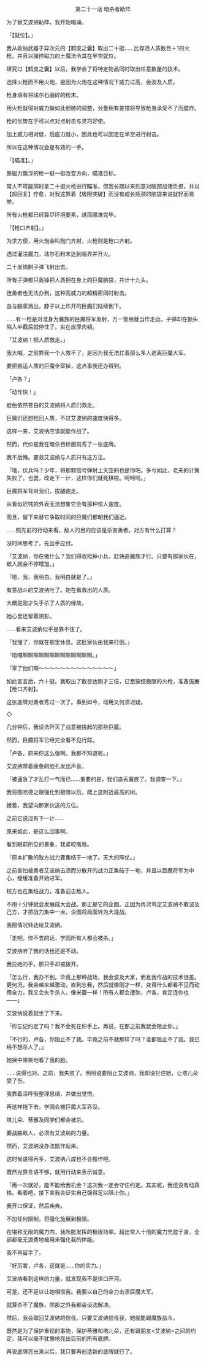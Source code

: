 <p align="center">第二十一话 暗杀者助阵</p>

为了替艾波纳助阵，我开始唱诵。

「【就位】。」

我从收纳武器于异次元的【鹤皮之囊】取出二十挺……比存活人质数目＋1的火枪，并且以操控磁力的土魔法令其在半空就位。

研究过【鹤皮之囊】以后，我学会了将特定物品同时取出任意数量的技术。

选择火枪而不用火炮，是因为火炮在这种情况下威力过高，会波及人质。

枪身填有将珐尔石磨碎的粉末。

用火枪就得对威力做如此细微的调整，分量稍有差错将导致枪身承受不了而膛炸。

枪的优势在于可以点对点射击与灵巧好使。

加上威力相对低，后座力就小，因此也可以固定在半空进行射击。

所以在这种情况会是有效的一手。

「【瞄准】。」

靠磁力飘浮的枪一挺一挺改变方向，瞄准目标。

常人不可能同时拿二十挺火枪进行瞄准，但我长期以来刻意对脑部加诸负担，并以【超回复】疗愈，对我这靠着【极限突破】而没有成长瓶颈的脑袋来说就轻而易举。

所有火枪都已经算尽环境要素，进而瞄准完毕。

「【枪口齐射<Fullfire>】。」

为求方便，用火炮会叫炮门齐射，火枪则是枪口齐射。

透过灌注魔力，珐尔石粉末达到临界并开火。

二十发钨制子弹飞射出去。

所有子弹都只轰掉把人质捆在身上的巨魔脑袋，共计十九头。

连勇者也无法办到，这种高威力的超精密同时射击。

血与脑浆溅出，脖子以上炸开的巨魔们陆续倒下。

……有一枪是对准身为魔族的巨魔将军发射，万一管用就当作走运，子弹却在额头陷入半截后就停住了。实在皮厚肉韧。

「艾波纳！把人质救走。」

我大喊。之前靠我一个人救不了，是因为我无法扛着那么多人逃离巨魔大军。

要把搬运人质的巨魔全宰掉，这点事我还办得到。

「卢各？」

「动作快！」

脸色依然苍白的艾波纳将人质们救走。

巨魔们还想抢回人质，不过艾波纳的速度快得多。

这样一来，艾波纳应该就能作战了。

然而，代价是我在暗杀目标面前秀了一张底牌。

我不后悔。要救艾波纳与人质只有这方法。

「哦，伏兵吗？少年，将那颗信号弹射上天空的也是你吧。多亏如此，老夫的计策失败了。也罢，改走下一计，这样你们就死棋啦。呵呵呵。」

巨魔将军背对我们，拔腿跑走。

从看似迟钝的外表无法想象它会有那种惊人速度。

而且，留下来替它争取时间的巨魔们都朝我们逼近。

……照先前的行动来看，敌人的目的应该是杀害勇者。对方有什么打算？

没时间思考了，先出手应付。

「艾波纳，你在做什么？我们得收拾掉小兵，赶快追魔族才行。只要有那家伙在，敌人就会不停增加。」

「嗯，我、我明白。我明白就是了。」

有意战斗的艾波纳吐了。她在看救出的人质。

大概是刚才失手杀了人质的缘故。

她心里还留着阴影。

……看来艾波纳似乎是靠不住了。

「我懂了，你就在那里休息。这批家伙由我来打倒。」

「唔嘎啊啊啊啊啊啊啊啊啊啊啊啊啊。」

「宰了他们啊～～～～～～～～～～～～～～」

如此宣言后，六十挺。我取出了数目达刚才三倍，已至操控极限的火枪，准备施展【枪口齐射】。

这张底牌对勇者秀过一次了。事到如今，动用又何须迟疑。

◇

几分钟后，我设法歼灭了战意被挑起的那些巨魔。

然而，巨魔将军已经完全看不见行踪。

「卢各，原来你这么强啊。我都不知道呢。」

艾波纳带着疲惫的脸孔发出声音。

「被逼急了才乱打一气而已……重要的是，我们追丢魔族了。我调查一下。」

我将图哈德之眼强化到极限以后，爬上这附近最高的树。

接着，我望向那家伙逃的方位。

之前它说过有下一计……

原来如此，是这么回事啊。

看到眼前所见的景象，我紧咬嘴唇。

「原本扩散的敌方战力要集结于一地了。天大的阵仗。」

之前害怕被勇者艾波纳击溃而分散开的战力正集结于一地，并且以巨魔将军为中心，缓缓准备开始进军。

校方也在集结战力，准备迎击敌人。

不用十分钟就会发展成大会战。那正是它的企图。正因为再次笃定艾波纳不敢波及己方，才把战力集中一点，企图将局面转为大混战。

我把情况转达给艾波纳。

「走吧。你不去的话，学园所有人都会被杀。」

艾波纳听了我的话也还是不动。

我拉她的手，那只手却被拨开。

「怎么行，我办不到。毕竟上那种战场，我会波及大家，而且我作战的技术很差。更何况，我会越来越激动，直到忘我，然后就像刚才一样，变得什么都看不见而动用全力，我又会失手杀人。像米蕾一样！所有人都会遭殃，卢各，肯定连你也——」

艾波纳说着就坐了下来。

「你忘记约定了吗？我不会死在你手上。再说，在那之前我就会阻止你。」

「不行的，卢各，你阻止不了我。毕竟之前不就那样了吗？谁都阻止不了我。我已经不想杀人了。」

她哭中带笑地看了我的脸。

……说得也对。之前，我失败了。明明说要阻止艾波纳，我却没拦住她，让塔儿朵受了伤。

我靠着深呼吸整理思绪，并做出觉悟。

再这样拖下去，学园会被巨魔大军吞没。

塔儿朵、蒂雅及同学们都会被杀。

要战胜敌人，必须有艾波纳的力量。

然而，艾波纳没办法振作起来。

这时候说得再多，艾波纳八成也不会振作吧。

既然光靠言语不够，就用行动来表示诚意。

「再一次就好，能不能给我机会？这次我一定会守住约定。其实呢，我还没有动真格。看着吧，接下来我会证实自己强得足以阻止你。」

我开口保证，然后疾奔。

不加任何限制，将强化施展到极限。

在堪称无限的魔力内，我所能发挥的极限功率。超出常人十倍的魔力充盈于身，全部都毫无浪费地被用来强化我的体能。

我不再留手了。

「好厉害，卢各，这就是……你的实力。」

艾波纳看到这样的力量，就发现我不是信口开河。

可是，还不足以让她相信我。我要以自己的全力击溃巨魔大军。

就算杀不了魔族，除那之外我都会设法解决。

然后，我会取回艾波纳的信任。只要艾波纳信任我，她就能跟魔族战斗。

既然是为了保护重视的事物，保护蒂雅和塔儿朵，还有跟朋友<艾波纳>之间的约定，我可以毫不犹豫地亮出目前的所有底牌。

再说底牌亮出来以后，我只要再创造新的底牌就行了。

